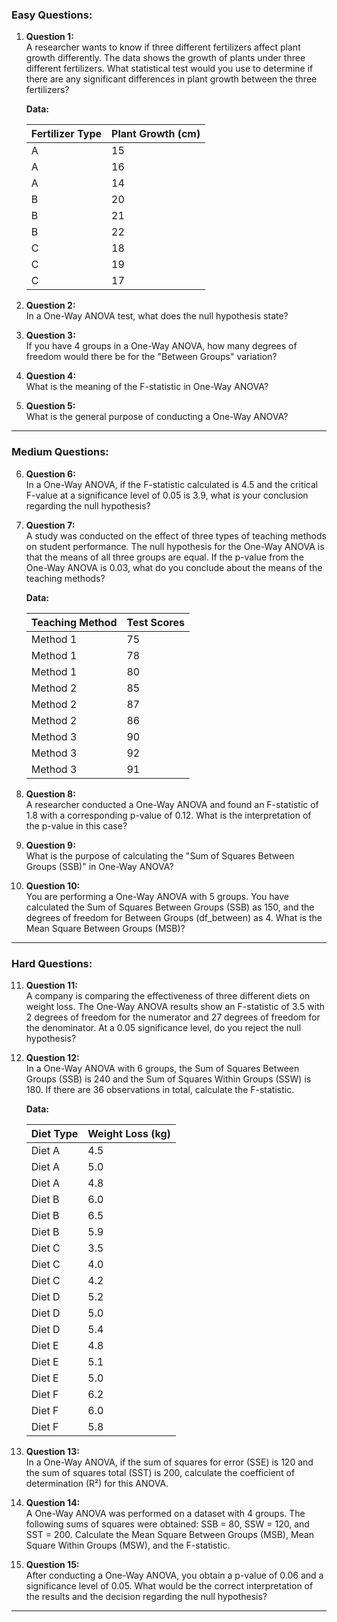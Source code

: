 
### **Easy Questions:**

1. **Question 1:**  
   A researcher wants to know if three different fertilizers affect plant growth differently. The data shows the growth of plants under three different fertilizers. What statistical test would you use to determine if there are any significant differences in plant growth between the three fertilizers?

   **Data:**

   | Fertilizer Type | Plant Growth (cm) |
   |-----------------|-------------------|
   | A               | 15                |
   | A               | 16                |
   | A               | 14                |
   | B               | 20                |
   | B               | 21                |
   | B               | 22                |
   | C               | 18                |
   | C               | 19                |
   | C               | 17                |

2. **Question 2:**  
   In a One-Way ANOVA test, what does the null hypothesis state?

3. **Question 3:**  
   If you have 4 groups in a One-Way ANOVA, how many degrees of freedom would there be for the "Between Groups" variation?

4. **Question 4:**  
   What is the meaning of the F-statistic in One-Way ANOVA?

5. **Question 5:**  
   What is the general purpose of conducting a One-Way ANOVA?

---

### **Medium Questions:**

6. **Question 6:**  
   In a One-Way ANOVA, if the F-statistic calculated is 4.5 and the critical F-value at a significance level of 0.05 is 3.9, what is your conclusion regarding the null hypothesis?

7. **Question 7:**  
   A study was conducted on the effect of three types of teaching methods on student performance. The null hypothesis for the One-Way ANOVA is that the means of all three groups are equal. If the p-value from the One-Way ANOVA is 0.03, what do you conclude about the means of the teaching methods?

   **Data:**

   | Teaching Method | Test Scores |
   |-----------------|-------------|
   | Method 1        | 75          |
   | Method 1        | 78          |
   | Method 1        | 80          |
   | Method 2        | 85          |
   | Method 2        | 87          |
   | Method 2        | 86          |
   | Method 3        | 90          |
   | Method 3        | 92          |
   | Method 3        | 91          |

8. **Question 8:**  
   A researcher conducted a One-Way ANOVA and found an F-statistic of 1.8 with a corresponding p-value of 0.12. What is the interpretation of the p-value in this case?

9. **Question 9:**  
   What is the purpose of calculating the "Sum of Squares Between Groups (SSB)" in One-Way ANOVA?

10. **Question 10:**  
    You are performing a One-Way ANOVA with 5 groups. You have calculated the Sum of Squares Between Groups (SSB) as 150, and the degrees of freedom for Between Groups (df_between) as 4. What is the Mean Square Between Groups (MSB)?

---

### **Hard Questions:**

11. **Question 11:**  
    A company is comparing the effectiveness of three different diets on weight loss. The One-Way ANOVA results show an F-statistic of 3.5 with 2 degrees of freedom for the numerator and 27 degrees of freedom for the denominator. At a 0.05 significance level, do you reject the null hypothesis?

12. **Question 12:**  
    In a One-Way ANOVA with 6 groups, the Sum of Squares Between Groups (SSB) is 240 and the Sum of Squares Within Groups (SSW) is 180. If there are 36 observations in total, calculate the F-statistic.

    **Data:**

    | Diet Type | Weight Loss (kg) |
    |-----------|------------------|
    | Diet A    | 4.5              |
    | Diet A    | 5.0              |
    | Diet A    | 4.8              |
    | Diet B    | 6.0              |
    | Diet B    | 6.5              |
    | Diet B    | 5.9              |
    | Diet C    | 3.5              |
    | Diet C    | 4.0              |
    | Diet C    | 4.2              |
    | Diet D    | 5.2              |
    | Diet D    | 5.0              |
    | Diet D    | 5.4              |
    | Diet E    | 4.8              |
    | Diet E    | 5.1              |
    | Diet E    | 5.0              |
    | Diet F    | 6.2              |
    | Diet F    | 6.0              |
    | Diet F    | 5.8              |

13. **Question 13:**  
    In a One-Way ANOVA, if the sum of squares for error (SSE) is 120 and the sum of squares total (SST) is 200, calculate the coefficient of determination (R²) for this ANOVA.

14. **Question 14:**  
    A One-Way ANOVA was performed on a dataset with 4 groups. The following sums of squares were obtained: SSB = 80, SSW = 120, and SST = 200. Calculate the Mean Square Between Groups (MSB), Mean Square Within Groups (MSW), and the F-statistic.

15. **Question 15:**  
    After conducting a One-Way ANOVA, you obtain a p-value of 0.06 and a significance level of 0.05. What would be the correct interpretation of the results and the decision regarding the null hypothesis?

---
